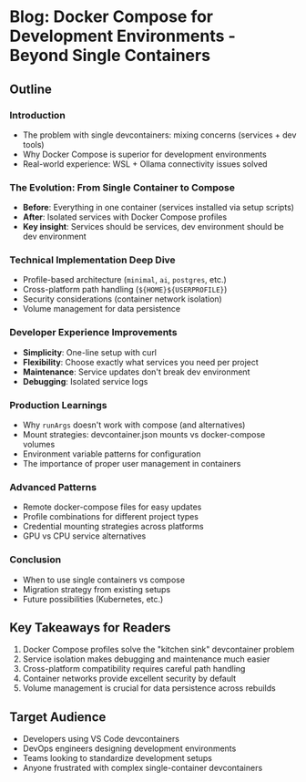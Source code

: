 # Blog: Docker Compose for Development Environments - Beyond Single Containers

## Outline

### Introduction
- The problem with single devcontainers: mixing concerns (services + dev tools)
- Why Docker Compose is superior for development environments
- Real-world experience: WSL + Ollama connectivity issues solved

### The Evolution: From Single Container to Compose
- **Before**: Everything in one container (services installed via setup scripts)
- **After**: Isolated services with Docker Compose profiles
- **Key insight**: Services should be services, dev environment should be dev environment

### Technical Implementation Deep Dive
- Profile-based architecture (`minimal`, `ai`, `postgres`, etc.)
- Cross-platform path handling (`${HOME}${USERPROFILE}`)
- Security considerations (container network isolation)
- Volume management for data persistence

### Developer Experience Improvements
- **Simplicity**: One-line setup with curl
- **Flexibility**: Choose exactly what services you need per project
- **Maintenance**: Service updates don't break dev environment
- **Debugging**: Isolated service logs

### Production Learnings
- Why `runArgs` doesn't work with compose (and alternatives)
- Mount strategies: devcontainer.json mounts vs docker-compose volumes
- Environment variable patterns for configuration
- The importance of proper user management in containers

### Advanced Patterns
- Remote docker-compose files for easy updates
- Profile combinations for different project types
- Credential mounting strategies across platforms
- GPU vs CPU service alternatives

### Conclusion
- When to use single containers vs compose
- Migration strategy from existing setups
- Future possibilities (Kubernetes, etc.)

## Key Takeaways for Readers
1. Docker Compose profiles solve the "kitchen sink" devcontainer problem
2. Service isolation makes debugging and maintenance much easier
3. Cross-platform compatibility requires careful path handling
4. Container networks provide excellent security by default
5. Volume management is crucial for data persistence across rebuilds

## Target Audience
- Developers using VS Code devcontainers
- DevOps engineers designing development environments
- Teams looking to standardize development setups
- Anyone frustrated with complex single-container devcontainers